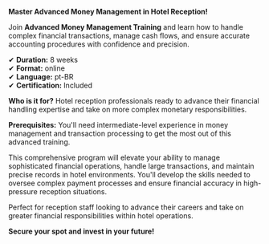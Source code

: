 **Master Advanced Money Management in Hotel Reception!**

Join **Advanced Money Management Training** and learn how to handle complex financial transactions, manage cash flows, and ensure accurate accounting procedures with confidence and precision.

✔ **Duration:** 8 weeks  
✔ **Format:** online  
✔ **Language:** pt-BR  
✔ **Certification:** Included

**Who is it for?** Hotel reception professionals ready to advance their financial handling expertise and take on more complex monetary responsibilities.

**Prerequisites:**
You'll need intermediate-level experience in money management and transaction processing to get the most out of this advanced training.

This comprehensive program will elevate your ability to manage sophisticated financial operations, handle large transactions, and maintain precise records in hotel environments. You'll develop the skills needed to oversee complex payment processes and ensure financial accuracy in high-pressure reception situations.

Perfect for reception staff looking to advance their careers and take on greater financial responsibilities within hotel operations.

**Secure your spot and invest in your future!**